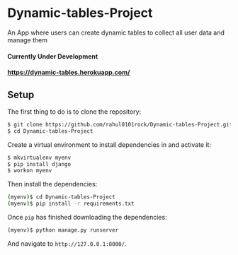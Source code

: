# Dynamic-tables-Project
An App where users can create dynamic tables to collect all user data and manage them

#### Currently Under Development
#### https://dynamic-tables.herokuapp.com/
## Setup

The first thing to do is to clone the repository:

```sh
$ git clone https://github.com/rahul0101rock/Dynamic-tables-Project.git
$ cd Dynamic-tables-Project
```

Create a virtual environment to install dependencies in and activate it:

```sh
$ mkvirtualenv myenv
$ pip install django
$ workon myenv
```

Then install the dependencies:

```sh
(myenv)$ cd Dynamic-tables-Project
(myenv)$ pip install -r requirements.txt
```

Once `pip` has finished downloading the dependencies:
```sh
(myenv)$ python manage.py runserver
```
And navigate to `http://127.0.0.1:8000/`.

